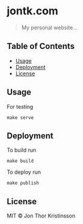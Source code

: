 # jontk.com

> My personal website...

## Table of Contents

- [Usage](#usage)
- [Deployment](#deploy)
- [License](#license)

## Usage

For testing

```
make serve
```

## Deployment

To build run

```
make build
```

To deploy run

```
make publish
```

## License

MIT © Jon Thor Kristinsson
